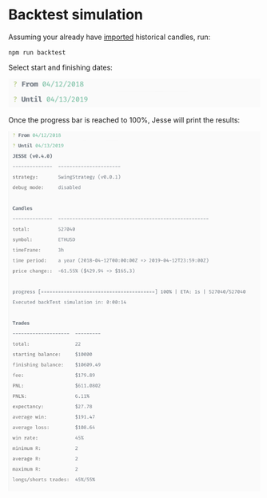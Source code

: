 # Backtest simulation

Assuming your already have [imported](./import.md) historical candles, run:

```
npm run backtest
```

Select start and finishing dates:

![symbols](../docs/imgs/backtest-dates.png)

Once the progress bar is reached to 100%, Jesse will print the results:

![symbols](../docs/imgs/backtest-results.png)

